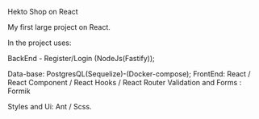 Hekto Shop on React

My first large project on React.

In the project uses:

BackEnd - Register/Login (NodeJs(Fastify));

<!-- cart and goods in develops -->

Data-base: PostgresQL(Sequelize)-(Docker-compose);
FrontEnd: React / React Component / React Hooks / React Router
Validation and Forms : Formik

Styles and Ui: Ant / Scss.
